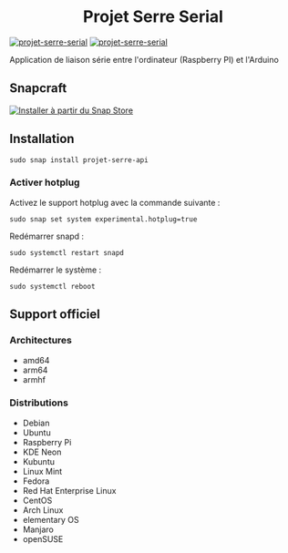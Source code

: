 <h1 align="center">Projet Serre Serial</h1>

[![projet-serre-serial](https://snapcraft.io/projet-serre-serial/badge.svg)](https://snapcraft.io/projet-serre-serial)
[![projet-serre-serial](https://snapcraft.io/projet-serre-serial/trending.svg?name=0)](https://snapcraft.io/projet-serre-serial)

Application de liaison série entre l'ordinateur (Raspberry PI) et l'Arduino

## Snapcraft
[![Installer à partir du Snap Store](https://snapcraft.io/static/images/badges/fr/snap-store-white.svg)](https://snapcraft.io/projet-serre-serial)

## Installation

    sudo snap install projet-serre-api

### Activer hotplug
Activez le support hotplug avec la commande suivante :

    sudo snap set system experimental.hotplug=true

Redémarrer snapd :

    sudo systemctl restart snapd

Redémarrer le système :

    sudo systemctl reboot

## Support officiel
### Architectures
- amd64
- arm64
- armhf
### Distributions
- Debian
- Ubuntu
- Raspberry Pi
- KDE Neon
- Kubuntu
- Linux Mint
- Fedora
- Red Hat Enterprise Linux
- CentOS
- Arch Linux
- elementary OS
- Manjaro
- openSUSE
